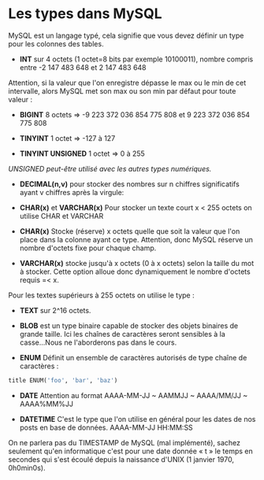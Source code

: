 # Les types dans MySQL

MySQL est un langage typé, cela signifie que vous devez définir un type pour les colonnes des tables.

- **INT** sur 4 octets (1 octet=8 bits par exemple 10100011), nombre compris entre -2 147 483 648 et 2 147 483 648

Attention, si la valeur que l'on enregistre dépasse le max ou le min de cet intervalle, alors MySQL met son max ou son min par défaut pour toute valeur :

- **BIGINT** 8 octets => -9 223 372 036 854 775 808 et 9 223 372 036 854 775 808

- **TINYINT** 1 octet => -127 à 127

- **TINYINT UNSIGNED**  1 octet => 0 à 255

*UNSIGNED peut-être utilisé avec les autres types numériques.*

- **DECIMAL(n,v)** pour stocker des nombres sur n chiffres significatifs ayant v chiffres après la virgule:

- **CHAR(x)** et **VARCHAR(x)**
Pour stocker un texte court x < 255 octets on utilise CHAR et VARCHAR

- **CHAR(x)** Stocke (réserve) x octets quelle que soit la valeur que l'on place dans la colonne ayant ce type.
Attention, donc MySQL réserve un nombre d'octets fixe pour chaque champ.

- **VARCHAR(x)** stocke jusqu'à x octets (0 à x octets) selon la taille du mot à stocker. Cette option alloue donc dynamiquement le nombre d'octets requis =< x.

Pour les textes supérieurs à 255 octets on utilise le type :

- **TEXT** sur 2^16 octets.

- **BLOB** est un type binaire capable de stocker des objets binaires de grande taille. Ici les chaînes de caractères seront sensibles à la casse...Nous ne l'aborderons pas dans le cours.

- **ENUM** Définit un ensemble de caractères autorisés de type chaîne de caractères :

```sql
title ENUM('foo', 'bar', 'baz')
```

- **DATE**
Attention au format
AAAA-MM-JJ ~ AAMMJJ ~ AAAA/MM/JJ ~ AAAA%MM%JJ

- **DATETIME**  C'est le type que l'on utilise en général pour les dates de nos posts en base de données.
AAAA-MM-JJ HH:MM:SS

On ne parlera pas du TIMESTAMP de MySQL (mal implémenté), sachez seulement qu'en informatique c'est pour une date donnée « t » le temps en secondes qui s'est écoulé depuis la naissance d'UNIX (1 janvier 1970, 0h0min0s).
